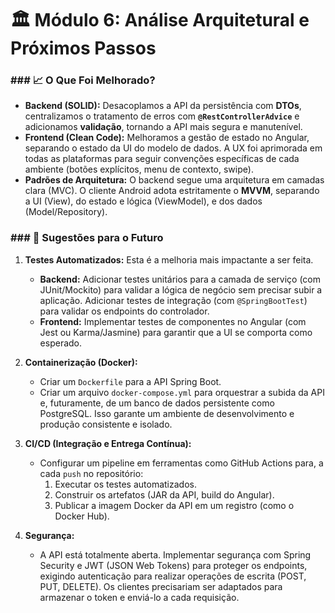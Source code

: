 # 🏛️ Módulo 6: Análise Arquitetural e Próximos Passos

### ### 📈 O Que Foi Melhorado?
* **Backend (SOLID):** Desacoplamos a API da persistência com **DTOs**, centralizamos o tratamento de erros com **`@RestControllerAdvice`** e adicionamos **validação**, tornando a API mais segura e manutenível.
* **Frontend (Clean Code):** Melhoramos a gestão de estado no Angular, separando o estado da UI do modelo de dados. A UX foi aprimorada em todas as plataformas para seguir convenções específicas de cada ambiente (botões explícitos, menu de contexto, swipe).
* **Padrões de Arquitetura:** O backend segue uma arquitetura em camadas clara (MVC). O cliente Android adota estritamente o **MVVM**, separando a UI (View), do estado e lógica (ViewModel), e dos dados (Model/Repository).

### ### 🔭 Sugestões para o Futuro
1.  **Testes Automatizados:** Esta é a melhoria mais impactante a ser feita.
    * **Backend:** Adicionar testes unitários para a camada de serviço (com JUnit/Mockito) para validar a lógica de negócio sem precisar subir a aplicação. Adicionar testes de integração (com `@SpringBootTest`) para validar os endpoints do controlador.
    * **Frontend:** Implementar testes de componentes no Angular (com Jest ou Karma/Jasmine) para garantir que a UI se comporta como esperado.

2.  **Containerização (Docker):**
    * Criar um `Dockerfile` para a API Spring Boot.
    * Criar um arquivo `docker-compose.yml` para orquestrar a subida da API e, futuramente, de um banco de dados persistente como PostgreSQL. Isso garante um ambiente de desenvolvimento e produção consistente e isolado.

3.  **CI/CD (Integração e Entrega Contínua):**
    * Configurar um pipeline em ferramentas como GitHub Actions para, a cada `push` no repositório:
        1. Executar os testes automatizados.
        2. Construir os artefatos (JAR da API, build do Angular).
        3. Publicar a imagem Docker da API em um registro (como o Docker Hub).

4.  **Segurança:**
    * A API está totalmente aberta. Implementar segurança com Spring Security e JWT (JSON Web Tokens) para proteger os endpoints, exigindo autenticação para realizar operações de escrita (POST, PUT, DELETE). Os clientes precisariam ser adaptados para armazenar o token e enviá-lo a cada requisição.